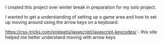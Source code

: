 I created this project over winter break in preparation for my solo project.

I wanted to get a understanding of setting up a game area and how to set up moving around using the arrow keys on a keyboard.

https://css-tricks.com/snippets/javascript/javascript-keycodes/ - this site helped me better understand moving with arrow keys